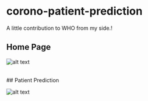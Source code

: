 # corono-patient-prediction
A little contribution to WHO from my side.!




## Home Page
![alt text](https://github.com/PrasadRaoJammuna/corona-patient-prediction/blob/master/corona.PNG)

<br>
## Patient Prediction

![alt text](https://github.com/PrasadRaoJammuna/corona-patient-prediction/blob/master/corona_prediction.PNG)
